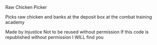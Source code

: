 Raw Chicken Picker

Picks raw chicken and banks at the deposit box at the combat training academy

Made by Injustice
Not to be reused without permission
If this code is republished without permission I WILL find you


